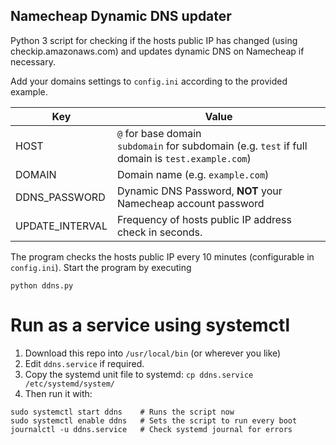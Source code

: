 Namecheap Dynamic DNS updater
-----------------------------

Python 3 script for checking if the hosts public IP has changed (using checkip.amazonaws.com) and updates dynamic DNS on Namecheap if necessary.

Add your domains settings to `config.ini` according to the provided example.

| Key           | Value                                                                                              |
|---------------|----------------------------------------------------------------------------------------------------|
| HOST          | `@` for base domain<br> `subdomain` for subdomain (e.g. `test` if full domain is `test.example.com`) |
| DOMAIN        | Domain name (e.g. `example.com`)                                                                   |
| DDNS_PASSWORD | Dynamic DNS Password, **NOT** your Namecheap account password                                          |
| UPDATE_INTERVAL | Frequency of hosts public IP address check in seconds.    |

The program checks the hosts public IP every 10 minutes (configurable in `config.ini`). Start the program by executing

    python ddns.py

# Run as a service using systemctl

1. Download this repo into `/usr/local/bin` (or wherever you like)
1. Edit `ddns.service` if required.
1. Copy the systemd unit file to systemd: `cp ddns.service /etc/systemd/system/`
1. Then run it with:

```
sudo systemctl start ddns    # Runs the script now
sudo systemctl enable ddns   # Sets the script to run every boot
journalctl -u ddns.service   # Check systemd journal for errors
```
